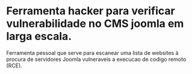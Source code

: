 # Ferramenta hacker para verificar vulnerabilidade no CMS joomla em larga escala.

Ferramenta pessoal que serve para escanear uma lista de websites à procura de servidores Joomla vulneraveis a execucao de codigo remoto (RCE).
